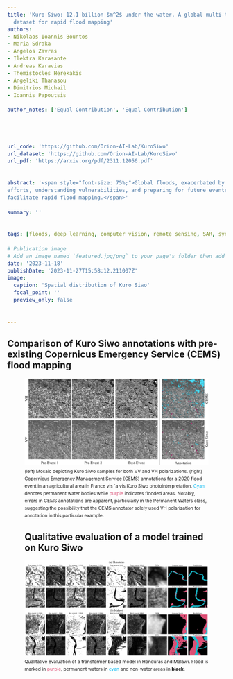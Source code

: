 ```yaml
---
title: 'Kuro Siwo: 12.1 billion $m^2$ under the water. A global multi-temporal satellite
  dataset for rapid flood mapping'
authors:
- Nikolaos Ioannis Bountos
- Maria Sdraka
- Angelos Zavras
- Ilektra Karasante
- Andreas Karavias
- Themistocles Herekakis
- Angeliki Thanasou
- Dimitrios Michail
- Ioannis Papoutsis

author_notes: ['Equal Contribution', 'Equal Contribution']




url_code: 'https://github.com/Orion-AI-Lab/KuroSiwo'
url_dataset: 'https://github.com/Orion-AI-Lab/KuroSiwo'
url_pdf: 'https://arxiv.org/pdf/2311.12056.pdf'


abstract: '<span style="font-size: 75%;">Global floods, exacerbated by climate change, pose severe threats to human life, infrastructure, and the environment. This urgency is highlighted by recent catastrophic events in Pakistan and New Zealand, underlining the critical need for precise flood mapping for guiding restoration
efforts, understanding vulnerabilities, and preparing for future events. While Synthetic Aperture Radar (SAR) offers day-and-night, all-weather imaging capabilities, harnessing it for deep learning is hindered by the absence of a large annotated dataset. To bridge this gap, we introduce Kuro Siwo, a meticulously curated multi-temporal dataset, spanning 32 flood events globally. Our dataset maps more than 63 billion {{< math >}}$m^2${{< /math >}} of land, with 12.1 billion of them being either a flooded area or a permanent water body. Kuro Siwo stands out for its unparalleled annotation quality to
facilitate rapid flood mapping.</span>'

summary: ''


tags: [floods, deep learning, computer vision, remote sensing, SAR, synthetic aperture radar]

# Publication image
# Add an image named `featured.jpg/png` to your page's folder then add a caption below.
date: '2023-11-18'
publishDate: '2023-11-27T15:58:12.211007Z'
image:
  caption: 'Spatial distribution of Kuro Siwo'
  focal_point: ''
  preview_only: false


---
```


## Comparison of Kuro Siwo annotations with pre-existing Copernicus Emergency Service (CEMS) flood mapping
<figure>
    <img src="example.png"
    <figcaption>
      <span style="font-size: 75%;">
      (left) Mosaic depicting Kuro Siwo samples for both VV and VH polarizations. (right) Copernicus Emergency Management
      Service (CEMS) annotations for a 2020 flood event in an agricultural area in France vis `a vis Kuro Siwo photointerpretation. <span style="color: #00B9F2;"> Cyan </span> denotes permanent water bodies while <span style="color: rgb(220,79,117);">purple</span> indicates flooded areas. Notably, errors in CEMS annotations are apparent, particularly in the
      Permanent Waters class, suggesting the possibility that the CEMS annotator solely used VH polarization for annotation in this particular
      example.</span>
</figcaption>


## Qualitative evaluation of a model trained on Kuro Siwo
![qualitative](qualitative.png)
<span style="font-size: 75%;">
Qualitative evaluation of a transformer based model in Honduras and Malawi. Flood is marked in <span style="color: rgb(220,79,117);">purple</span>, permanent waters in <span style="color: #00B9F2;">cyan</span> and
non-water areas in <span style="color: black;">**black**</span>.</span>
